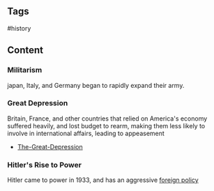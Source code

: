 ---
---

## Tags

#history

## Content

### Militarism

japan, Italy, and Germany began to rapidly expand their army.

### Great Depression

Britain, France, and other countries that relied on America's economy suffered heavily, and lost budget to rearm, making them less likely to involve in international affairs, leading to appeasement

- [The-Great-Depression](The-Great-Depression)

### Hitler's Rise to Power

Hitler came to power in 1933, and has an aggressive [foreign policy](Hitler-foreign-policy-aims)
